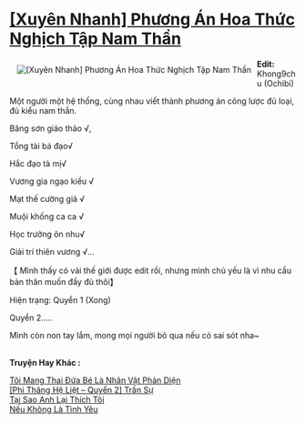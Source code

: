<a href="https://utruyen.com/xuyen-nhanh-phuong-an-hoa-thuc-nghich-tap-nam-than/25107/" title="[Xuyên Nhanh] Phương Án Hoa Thức Nghịch Tập Nam Thần"><h1>[Xuyên Nhanh] Phương Án Hoa Thức Nghịch Tập Nam Thần</h1></a><div style="display:table"><img align="right" style="float: left; padding: 10px;" src="https://utruyen.com/images/story/200x260/xuyen-nhanh-phuong-an-hoa-thuc-nghich-tap-nam-than.jpg" alt="[Xuyên Nhanh] Phương Án Hoa Thức Nghịch Tập Nam Thần"><b>Edit: </b>Khong9chu (Ochibi)<p></p>Một người một hệ thống, cùng nhau viết thành phương án công lược đủ loại, đủ kiểu nam thần.<p></p>Băng sơn giáo thảo √,<p></p>Tổng tài bá đạo√<p></p>Hắc đạo tà mị√<p></p>Vương gia ngạo kiều √<p></p>Mạt thế cường giả √<p></p>Muội khống ca ca √<p></p>Học trưởng ôn nhu√<p></p>Giải trí thiên vương √...<p></p>【 Mình thấy có vài thế giới được edit rồi, nhưng mình chủ yếu là vì nhu cầu bản thân muốn đầy đủ thôi】<p></p>Hiện trạng: Quyển 1 (Xong)<p></p>Quyển 2.....<p></p>Mình còn non tay lắm, mong mọi người bỏ qua nếu có sai sót nha~ </div><p><br><b>Truyện Hay Khác :</b></p><a href="https://utruyen.com/toi-mang-thai-dua-be-la-nhan-vat-phan-dien/25004/" alt="Tôi Mang Thai Đứa Bé Là Nhân Vật Phản Diện">Tôi Mang Thai Đứa Bé Là Nhân Vật Phản Diện</a><br/><a href="https://github.com/quanluxury/ngontinh_sac/tree/master/truyenhay/22004/" alt="[Phi Thăng Hệ Liệt – Quyển 2] Trần Sự">[Phi Thăng Hệ Liệt – Quyển 2] Trần Sự</a><br/><a href="https://github.com/quanluxury/dammy/tree/master/truyenhay/18231/" alt="Tại Sao Anh Lại Thích Tôi">Tại Sao Anh Lại Thích Tôi</a><br/><a href="https://github.com/quanluxury/truyenhot/tree/master/truyenhay/443/" alt="Nếu Không Là Tình Yêu">Nếu Không Là Tình Yêu</a><br/>